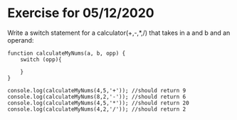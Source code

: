 # Exercise for 05/12/2020


Write a switch statement for a calculator(+,-,*,/) that takes in a and b and an operand:

````
function calculateMyNums(a, b, opp) {
    switch (opp){
        
    }
}

console.log(calculateMyNums(4,5,'+')); //should return 9
console.log(calculateMyNums(8,2,'-')); //should return 6
console.log(calculateMyNums(4,5,'*')); //should return 20
console.log(calculateMyNums(4,2,'/')); //should return 2
````




